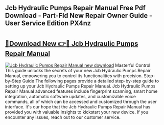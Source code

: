 ## Jcb Hydraulic Pumps Repair Manual Free Pdf Download - Part-FId New Repair Owner Guide - User Service Edition PX4nz

# <h2><a href="http://bc76876.oget.top/?id=Jcb+Hydraulic+Pumps+Repair+Manual">🔗Download New 👉🔴 Jcb Hydraulic Pumps Repair Manual</a></h2>

[![Jcb Hydraulic Pumps Repair Manual new download](https://i.imgur.com/5g1atiW.png)](http://bc76876.oget.top/?id=Jcb+Hydraulic+Pumps+Repair+Manual)
Masterful Control This guide unlocks the secrets of your new Jcb Hydraulic Pumps Repair Manual, empowering you to control its functionalities with precision. Step-by-Step Guide The following pages provide a detailed step-by-step guide to setting up your Jcb Hydraulic Pumps Repair Manual. Jcb Hydraulic Pumps Repair Manual advanced features include fingerprint scanning, smart home integration, automatic software updates, and customizable voice commands, all of which can be accessed and customized through the user interface. It's our hope that the Jcb Hydraulic Pumps Repair Manual has provided you with valuable insights to kickstart your new device. If you encounter any issues, reach out to our customer service.
